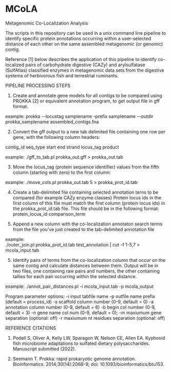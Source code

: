 # MCoLA
Metagenomic Co-Localization Analysis

The scripts in this repository can be used in a unix command line pipeline to identify specific protein annotations occurring within a user-selected distance of each other on the same assembled metagenomic (or genomic) contig. 

Reference [1] below describes the application of this pipeline to identify co-localized pairs of carbohydrate digestive (CAZy) and arylsulfatase (SulfAtlas) classified enzymes in metagenomic data sets from the digestive systems of herbivorous fish and terrestrial ruminants.

PIPELINE PROCESSING STEPS
1. Create and annotate gene models for all contigs to be compared using PROKKA [2] or equivalent annotation program, to get output file in gff format.
 
 example: 
    prokka --locustag samplename -prefix samplename --outdir prokka_samplename assembled_contigs.fna

2. Convert the gff output to a new tab delimited file containing one row per gene, with the following column    headers:

  contig_id  seq_type  start  end  strand  locus_tag  product
	
  example:
     ./gff_to_tab.pl  prokka_out.gff >  prokka_out.tab

3. Move the locus_tag (protein sequence identifier) values from the fifth column (starting with zero) to the first column:
	
  example: 
     ./move_cols.pl  prokka_out.tab 5 > prokka_prot_id.tab
	
4. Create a tab-delimited file containing selected annotation terns to be compared (for example CAZy enzyme classes) Protein locus ids in the first column of this file must match the first column (protein locus ids) in the prokka_prot_id.tab file. This file should be in the following format: 
   protein_locus_id	comparison_term
	
4. Append a new column with the co-localization annotaton search terms from the file you've just created to the tab-delimited annotation file

 example:  
    ./outer_join.pl prokka_prot_id.tab test_annotation | cut -f 1-5,7 > mcola_input.tab

5. Identify pairs of terms from the co-localization column that occur on the same contig and calculate distances between them. Output will be in two files, one containing raw pairs and numbers, the other containing tallies for each pair occurring within the selected distance.

  example: 
     ./annot_pair_distances.pl -i mcola_input.tab -p mcola_output
	
  Program parameter options:
	  -i	input tabfile name
	  -p	outfile name prefix (default = process_id)
	  -s	scaffold column number (0-9, default = 0)
	  -a	annotation column number (0-9, default = 6)
	  -b 	begin col number (0-9, default = 3)
	  -n	gene name col num (0-9, default = 0);
	  -m	maxiumum gene separation (optional: off) 
	  -r	maxiumum nt residues separation (optional: off)

REFERENCE CITATIONS
1. Podell S, Oliver A, Kelly LW, Sparagon W, Nelson CE, Allen EA. Kyphosid fish microbiome adaptations to sulfated dietary polysaccharides. Manuscript submitted (2022).

2. Seemann T. Prokka: rapid prokaryotic genome annotation. Bioinformatics. 2014;30(14):2068-9; doi: 10.1093/bioinformatics/btu153.
